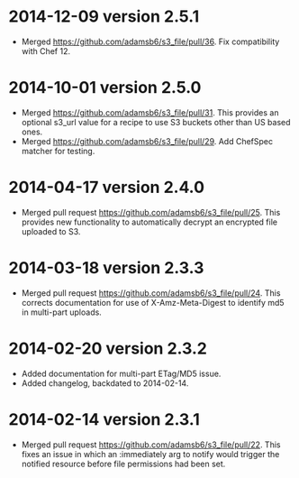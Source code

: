 2014-12-09 version 2.5.1
========================
  * Merged https://github.com/adamsb6/s3_file/pull/36. Fix compatibility with Chef 12.

2014-10-01  version 2.5.0
=========================
  * Merged https://github.com/adamsb6/s3_file/pull/31.  This provides an optional s3_url value for a recipe to use S3 buckets other than US based ones.
  * Merged https://github.com/adamsb6/s3_file/pull/29.  Add ChefSpec matcher for testing.

2014-04-17  version 2.4.0
=========================
* Merged pull request https://github.com/adamsb6/s3_file/pull/25.  This provides new functionality to automatically decrypt an encrypted file uploaded to S3.

2014-03-18  version 2.3.3
=========================
* Merged pull request https://github.com/adamsb6/s3_file/pull/24.  This corrects documentation for use of X-Amz-Meta-Digest to identify md5 in multi-part uploads.

2014-02-20  version 2.3.2
=========================
* Added documentation for multi-part ETag/MD5 issue.
* Added changelog, backdated to 2014-02-14.

2014-02-14  version 2.3.1
=========================
* Merged pull request https://github.com/adamsb6/s3_file/pull/22.  This fixes an issue in which an :immediately arg to notify would trigger the notified resource before file permissions had been set.
